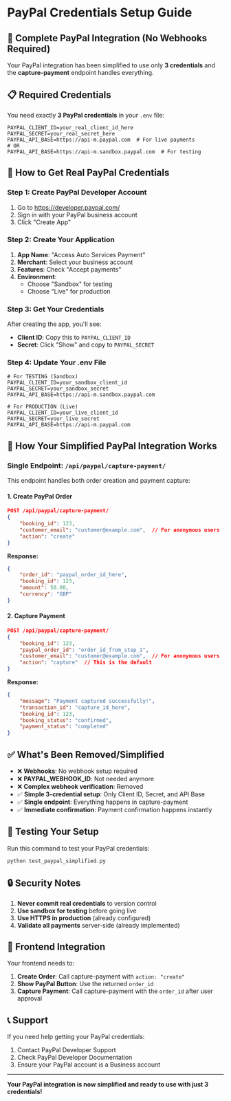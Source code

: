 # PayPal Credentials Setup Guide

## 🚀 Complete PayPal Integration (No Webhooks Required)

Your PayPal integration has been simplified to use only **3 credentials** and the **capture-payment** endpoint handles everything.

## 📋 Required Credentials

You need exactly **3 PayPal credentials** in your `.env` file:

```env
PAYPAL_CLIENT_ID=your_real_client_id_here
PAYPAL_SECRET=your_real_secret_here
PAYPAL_API_BASE=https://api-m.paypal.com  # For live payments
# OR
PAYPAL_API_BASE=https://api-m.sandbox.paypal.com  # For testing
```

## 🔧 How to Get Real PayPal Credentials

### Step 1: Create PayPal Developer Account
1. Go to https://developer.paypal.com/
2. Sign in with your PayPal business account
3. Click "Create App"

### Step 2: Create Your Application
1. **App Name**: "Access Auto Services Payment"
2. **Merchant**: Select your business account
3. **Features**: Check "Accept payments"
4. **Environment**: 
   - Choose "Sandbox" for testing
   - Choose "Live" for production

### Step 3: Get Your Credentials
After creating the app, you'll see:
- **Client ID**: Copy this to `PAYPAL_CLIENT_ID`
- **Secret**: Click "Show" and copy to `PAYPAL_SECRET`

### Step 4: Update Your .env File
```env
# For TESTING (Sandbox)
PAYPAL_CLIENT_ID=your_sandbox_client_id
PAYPAL_SECRET=your_sandbox_secret
PAYPAL_API_BASE=https://api-m.sandbox.paypal.com

# For PRODUCTION (Live)
PAYPAL_CLIENT_ID=your_live_client_id
PAYPAL_SECRET=your_live_secret
PAYPAL_API_BASE=https://api-m.paypal.com
```

## 🎯 How Your Simplified PayPal Integration Works

### Single Endpoint: `/api/paypal/capture-payment/`

This endpoint handles both order creation and payment capture:

#### 1. Create PayPal Order
```json
POST /api/paypal/capture-payment/
{
    "booking_id": 123,
    "customer_email": "customer@example.com",  // For anonymous users
    "action": "create"
}
```

**Response:**
```json
{
    "order_id": "paypal_order_id_here",
    "booking_id": 123,
    "amount": 50.00,
    "currency": "GBP"
}
```

#### 2. Capture Payment
```json
POST /api/paypal/capture-payment/
{
    "booking_id": 123,
    "paypal_order_id": "order_id_from_step_1",
    "customer_email": "customer@example.com",  // For anonymous users
    "action": "capture"  // This is the default
}
```

**Response:**
```json
{
    "message": "Payment captured successfully!",
    "transaction_id": "capture_id_here",
    "booking_id": 123,
    "booking_status": "confirmed",
    "payment_status": "completed"
}
```

## ✅ What's Been Removed/Simplified

- ❌ **Webhooks**: No webhook setup required
- ❌ **PAYPAL_WEBHOOK_ID**: Not needed anymore
- ❌ **Complex webhook verification**: Removed
- ✅ **Simple 3-credential setup**: Only Client ID, Secret, and API Base
- ✅ **Single endpoint**: Everything happens in capture-payment
- ✅ **Immediate confirmation**: Payment confirmation happens instantly

## 🧪 Testing Your Setup

Run this command to test your PayPal credentials:

```bash
python test_paypal_simplified.py
```

## 🔒 Security Notes

1. **Never commit real credentials** to version control
2. **Use sandbox for testing** before going live
3. **Use HTTPS in production** (already configured)
4. **Validate all payments** server-side (already implemented)

## 🚀 Frontend Integration

Your frontend needs to:

1. **Create Order**: Call capture-payment with `action: "create"`
2. **Show PayPal Button**: Use the returned `order_id`
3. **Capture Payment**: Call capture-payment with the `order_id` after user approval

## 📞 Support

If you need help getting your PayPal credentials:
1. Contact PayPal Developer Support
2. Check PayPal Developer Documentation
3. Ensure your PayPal account is a Business account

---

**Your PayPal integration is now simplified and ready to use with just 3 credentials!**
